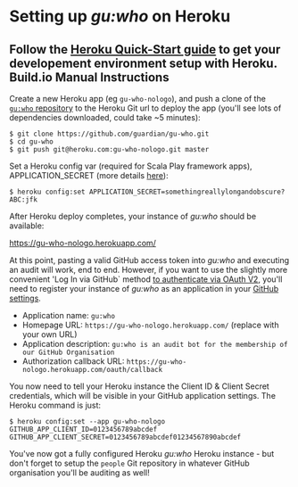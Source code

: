 Setting up _gu:who_ on Heroku
=============================

Follow the [Heroku Quick-Start guide](https://devcenter.heroku.com/articles/quickstart) to get your developement environment setup with Heroku.
Build.io
Manual Instructions
-------------------

Create a new Heroku app (eg `gu-who-nologo`), and push a clone of the [`gu:who` repository](https://github.com/guardian/gu-who) to the Heroku Git url to deploy the app (you'll see lots of dependencies downloaded, could take ~5 minutes):

```
$ git clone https://github.com/guardian/gu-who.git
$ cd gu-who
$ git push git@heroku.com:gu-who-nologo.git master
```

Set a Heroku config var (required for Scala Play framework apps), APPLICATION_SECRET (more details [here](https://playframework.com/documentation/2.4.x/ApplicationSecret)):

```
$ heroku config:set APPLICATION_SECRET=somethingreallylongandobscure?ABC:jfk
```

After Heroku deploy completes, your instance of _gu:who_ should be available:

https://gu-who-nologo.herokuapp.com/

At this point, pasting a valid GitHub access token into _gu:who_ and executing an audit will work, end to end. However, if you want to use the slightly more convenient 'Log In via GitHub` method [to authenticate via OAuth V2](https://developer.github.com/v3/oauth/), you'll need to register your instance of _gu:who_ as an application in your [GitHub settings](https://github.com/settings/applications/new).

* Application name: `gu:who`
* Homepage URL: `https://gu-who-nologo.herokuapp.com/` (replace with your own URL)
* Application description: `gu:who is an audit bot for the membership of our GitHub Organisation`
* Authorization callback URL: `https://gu-who-nologo.herokuapp.com/oauth/callback`

You now need to tell your Heroku instance the Client ID & Client Secret credentials, which will be visible in your GitHub application settings. The Heroku command is just:

```
$ heroku config:set --app gu-who-nologo GITHUB_APP_CLIENT_ID=0123456789abcdef GITHUB_APP_CLIENT_SECRET=0123456789abcdef01234567890abcdef
```

You've now got a fully configured Heroku _gu:who_ Heroku instance - but don't forget to setup the `people` Git repository in whatever GitHub organisation you'll be auditing as well!

